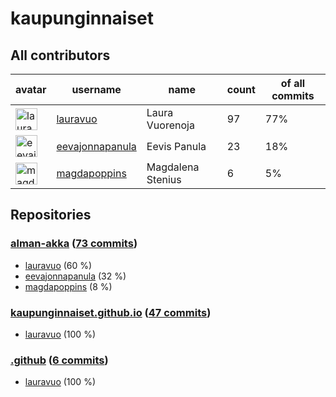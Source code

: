 
# kaupunginnaiset

## All contributors

| avatar | username | name | count | of all commits |
|--------|----------|------|---------|---|
| <img src="https://avatars.githubusercontent.com/u/29113682?s=35&v=4" alt="lauravuo" width="35px" /> | [lauravuo](https://github.com/lauravuo) | Laura Vuorenoja | 97 | 77%
| <img src="https://avatars.githubusercontent.com/u/28345294?s=35&v=4" alt="eevajonnapanula" width="35px" /> | [eevajonnapanula](https://github.com/eevajonnapanula) | Eevis Panula | 23 | 18%
| <img src="https://avatars.githubusercontent.com/u/26743924?s=35&v=4" alt="magdapoppins" width="35px" /> | [magdapoppins](https://github.com/magdapoppins) | Magdalena Stenius | 6 | 5%

## Repositories

### [alman-akka](https://github.com/kaupunginnaiset/alman-akka) ([73 commits](https://github.com/kaupunginnaiset/alman-akka/graphs/contributors))

* [lauravuo](https://github.com/lauravuo) (60 %)
* [eevajonnapanula](https://github.com/eevajonnapanula) (32 %)
* [magdapoppins](https://github.com/magdapoppins) (8 %)
    
### [kaupunginnaiset.github.io](https://github.com/kaupunginnaiset/kaupunginnaiset.github.io) ([47 commits](https://github.com/kaupunginnaiset/kaupunginnaiset.github.io/graphs/contributors))

* [lauravuo](https://github.com/lauravuo) (100 %)
    
### [.github](https://github.com/kaupunginnaiset/.github) ([6 commits](https://github.com/kaupunginnaiset/.github/graphs/contributors))

* [lauravuo](https://github.com/lauravuo) (100 %)
    
    